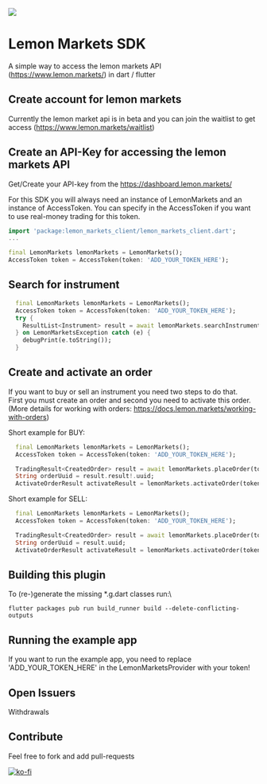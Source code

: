 ![](https://www.lemon.markets/images/logo.svg?auto=format&fit=max)

# Lemon Markets SDK
A simple way to access the lemon markets API (https://www.lemon.markets/) in dart / flutter

## Create account for lemon markets
Currently the lemon market api is in beta and you can join the waitlist to get access (https://www.lemon.markets/waitlist)

## Create an API-Key for accessing the lemon markets API
Get/Create your API-key from the https://dashboard.lemon.markets/ 

For this SDK you will always need an instance of LemonMarkets and an instance of AccessToken.
You can specify in the AccessToken if you want to use real-money trading for this token.

```dart
import 'package:lemon_markets_client/lemon_markets_client.dart';
...

final LemonMarkets lemonMarkets = LemonMarkets();
AccessToken token = AccessToken(token: 'ADD_YOUR_TOKEN_HERE');
```

## Search for instrument

```dart
  final LemonMarkets lemonMarkets = LemonMarkets();
  AccessToken token = AccessToken(token: 'ADD_YOUR_TOKEN_HERE');
  try {
    ResultList<Instrument> result = await lemonMarkets.searchInstruments(token, search: 'Tesla');
  } on LemonMarketsException catch (e) {
    debugPrint(e.toString());
  }
```

## Create and activate an order
If you want to buy or sell an instrument you need two steps to do that.\
First you must create an order and second you need to activate this order.\
(More details for working with orders: https://docs.lemon.markets/working-with-orders)

Short example for BUY:
```dart
  final LemonMarkets lemonMarkets = LemonMarkets();
  AccessToken token = AccessToken(token: 'ADD_YOUR_TOKEN_HERE');

  TradingResult<CreatedOrder> result = await lemonMarkets.placeOrder(token, 'SPACE_UUID', 'US88160R1014', OrderSide.buy, 5);
  String orderUuid = result.result!.uuid;
  ActivateOrderResult activateResult = lemonMarkets.activateOrder(token, 'SPACE_UUID', orderUuid);  
```
Short example for SELL:
```dart
  final LemonMarkets lemonMarkets = LemonMarkets();
  AccessToken token = AccessToken(token: 'ADD_YOUR_TOKEN_HERE');

  TradingResult<CreatedOrder> result = await lemonMarkets.placeOrder(token, 'SPACE_UUID', 'US88160R1014', OrderSide.sell, 5);
  String orderUuid = result.uuid;
  ActivateOrderResult activateResult = lemonMarkets.activateOrder(token, 'SPACE_UUID', orderUuid);
```

## Building this plugin
To (re-)generate the missing *.g.dart classes run:\
```
flutter packages pub run build_runner build --delete-conflicting-outputs
 ```

## Running the example app
If you want to run the example app, you need to replace 'ADD_YOUR_TOKEN_HERE' in the LemonMarketsProvider with your token!

## Open Issuers
Withdrawals

## Contribute
Feel free to fork and add pull-requests

[![ko-fi](https://ko-fi.com/img/githubbutton_sm.svg)](https://ko-fi.com/Y8Y41V672)
